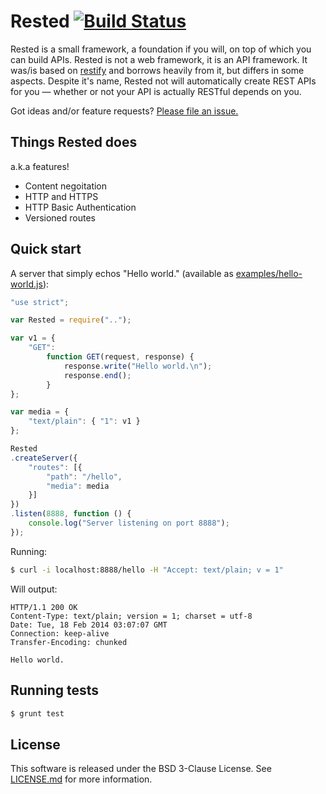 Rested [![Build Status](https://travis-ci.org/whymarrh/rested.svg)](https://travis-ci.org/whymarrh/rested)
======

Rested is a small framework, a foundation if you will, on top of which you can build APIs. Rested is not a web framework, it is an API framework. It was/is based on [restify] and borrows heavily from it, but differs in some aspects. Despite it's name, Rested not will automatically create REST APIs for you &mdash; whether or not your API is actually RESTful depends on you.

Got ideas and/or feature requests? [Please file an issue.](https://github.com/whymarrh/rested/issues)

Things Rested does
------------------

a.k.a features!

- Content negoitation
- HTTP and HTTPS
- HTTP Basic Authentication
- Versioned routes

Quick start
-----------

A server that simply echos "Hello world." (available as [examples/hello-world.js](examples/hello-world.js)):

```js
"use strict";

var Rested = require("..");

var v1 = {
    "GET":
        function GET(request, response) {
            response.write("Hello world.\n");
            response.end();
        }
};

var media = {
    "text/plain": { "1": v1 }
};

Rested
.createServer({
    "routes": [{
        "path": "/hello",
        "media": media
    }]
})
.listen(8888, function () {
    console.log("Server listening on port 8888");
});
```

Running:

```bash
$ curl -i localhost:8888/hello -H "Accept: text/plain; v = 1"
```

Will output:

```
HTTP/1.1 200 OK
Content-Type: text/plain; version = 1; charset = utf-8
Date: Tue, 18 Feb 2014 03:07:07 GMT
Connection: keep-alive
Transfer-Encoding: chunked

Hello world.
```

Running tests
-------------

```bash
$ grunt test
```

License
-------

This software is released under the BSD 3-Clause License. See [LICENSE.md](LICENSE.md) for more information.

  [restify]:https://github.com/mcavage/node-restify
